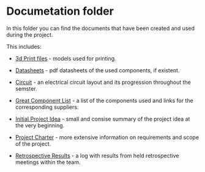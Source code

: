 # Documetation folder
In this folder you can find the documents that have been created and used during the project.

This includes:
- [3d Print files](/documentation/3dPrint/) - models used for printing.


- [Datasheets](/documentation/datasheets) - pdf datasheets of the used components, if existent.


- [Circuit](/documentation/circuit.md) - an electrical circuit layout and its progression throughout the semster.


- [Great Component List](/documentation/great-component-list.md) - a list of the components used and links for the corresponding suppliers.


- [Initial Project Idea](/documentation/initial-project-idea.md) - small and consise summary of the project idea at the very beginning.


- [Project Charter](/documentation/project4-charter-02.md) - more extensive information on requirements and scope of the project.


- [Retrospective Results](/documentation/retrospective-results.md) - a log with results from held retrospective meetings within the team.
